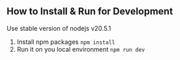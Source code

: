 ## How to Install & Run for Development

Use stable version of nodejs v20.5.1

1. Install npm packages
   `npm install`
2. Run it on you local environment `npm run dev`
